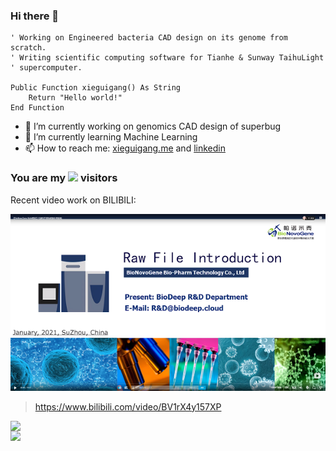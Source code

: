 ### Hi there 👋 

```vbnet
' Working on Engineered bacteria CAD design on its genome from scratch. 
' Writing scientific computing software for Tianhe & Sunway TaihuLight 
' supercomputer.

Public Function xieguigang() As String
    Return "Hello world!"
End Function
```

<!--
**xieguigang/xieguigang** is a ✨ _special_ ✨ repository because its `README.md` (this file) appears on your GitHub profile.-->

- 🔭 I’m currently working on genomics CAD design of superbug
- 🌱 I’m currently learning Machine Learning
- 📫 How to reach me: [xieguigang.me](http://xieguigang.me/) and [linkedin](https://www.linkedin.com/in/xie-guigang-8573b1109/)

### You are my ![](https://profile-counter.glitch.me/xieguigang/count.svg) visitors

Recent video work on BILIBILI: 

[![](.github/profile_videocard.png)](https://www.bilibili.com/video/BV1rX4y157XP)
> https://www.bilibili.com/video/BV1rX4y157XP

<center>
<img width="550px" align="left" src="https://github-readme-stats.vercel.app/api?username=xieguigang&show_icons=true&hide_border=true&count_private=true&layout=compact" />
<img width="550px" align="left" src="https://github-readme-stats.vercel.app/api/top-langs/?username=xieguigang&hide=html&layout=compact" />
</center>
